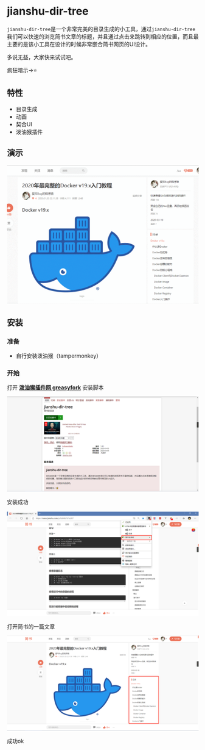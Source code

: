 # jianshu-dir-tree

`jianshu-dir-tree`是一个非常完美的目录生成的小工具，通过`jianshu-dir-tree`我们可以快速的浏览简书文章的标题，并且通过点击来跳转到相应的位置，而且最主要的是该小工具在设计的时候非常嵌合简书网页的UI设计。

多说无益，大家快来试试吧。

疯狂暗示->⭐

## 特性

- 目录生成
- 动画
- 契合UI
- 泼油猴插件

## 演示

![GIF](Readme.assets/GIF.gif)

## 安装

### 准备

- 自行安装泼油猴（tampermonkey）

### 开始

打开 **[泼油猴插件网 greasyfork](https://greasyfork.org/zh-CN/scripts/399616-jianshu-dir-tree)** 安装脚本

![微信截图_20200405213621](Readme.assets/%E5%BE%AE%E4%BF%A1%E6%88%AA%E5%9B%BE_20200405213621.png)

安装成功

![image-20200405213921183](Readme.assets/image-20200405213921183.png)

打开简书的一篇文章

![image-20200405214022718](Readme.assets/image-20200405214022718.png)

成功ok

